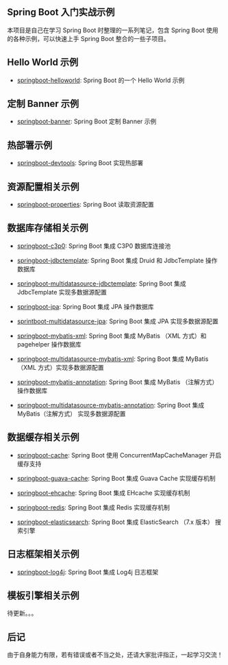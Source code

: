 ## Spring Boot 入门实战示例

本项目是自己在学习 Spring Boot 时整理的一系列笔记，包含 Spring Boot 使用的各种示例，可以快速上手 Spring Boot 整合的一些子项目。

## Hello World 示例

- [springboot-helloworld](springboot-helloworld): Spring Boot 的一个 Hello World 示例

## 定制 Banner 示例

- [springboot-banner](springboot-banner): Spring Boot 定制 Banner 示例

## 热部署示例

- [springboot-devtools](springboot-devtools): Spring Boot 实现热部署

## 资源配置相关示例

- [springboot-properties](springboot-properties): Spring Boot 读取资源配置

## 数据库存储相关示例

- [springboot-c3p0](springboot-c3p0): Spring Boot 集成 C3P0 数据库连接池

- [springboot-jdbctemplate](springboot-jdbctemplate): Spring Boot 集成 Druid 和 JdbcTemplate 操作数据库

- [springboot-multidatasource-jdbctemplate](springboot-multidatasource-jdbctemplate): Spring Boot 集成 JdbcTemplate 实现多数据源配置

- [springboot-jpa](springboot-jpa): Spring Boot 集成 JPA 操作数据库

- [sprintboot-multidatasource-jpa](sprintboot-multidatasource-jpa): Spring Boot 集成 JPA 实现多数据源配置

- [springboot-mybatis-xml](springboot-mybatis-xml): Spring Boot 集成 MyBatis （XML 方式）和 pagehelper 操作数据库

- [springboot-multidatasource-mybatis-xml](springboot-multidatasource-mybatis-xml): Spring Boot 集成 MyBatis （XML 方式）实现多数据源配置

- [springboot-mybatis-annotation](springboot-mybatis-annotation): Spring Boot 集成 MyBatis （注解方式）操作数据库

- [springboot-multidatasource-mybatis-annotation](springboot-multidatasource-mybatis-annotation): Spring Boot 集成 MyBatis（注解方式） 实现多数据源配置

## 数据缓存相关示例 

- [springboot-cache](springboot-cache): Spring Boot 使用 ConcurrentMapCacheManager 开启缓存支持

- [springboot-guava-cache](springboot-guava-cache): Spring Boot 集成 Guava Cache 实现缓存机制

- [springboot-ehcache](springboot-ehcache): Spring Boot 集成 EHcache 实现缓存机制

- [springboot-redis](springboot-redis): Spring Boot 集成 Redis 实现缓存机制

- [springboot-elasticsearch](springboot-elasticsearch): Spring Boot 集成 ElasticSearch （7.x 版本） 搜索引擎

## 日志框架相关示例

- [springboot-log4j](springboot-log4j): Spring Boot 集成 Log4j 日志框架

## 模板引擎相关示例

待更新。。。

## 后记

由于自身能力有限，若有错误或者不当之处，还请大家批评指正，一起学习交流！

